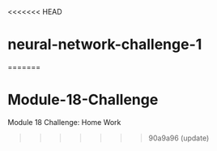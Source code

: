 <<<<<<< HEAD
# neural-network-challenge-1
=======
# Module-18-Challenge
Module 18 Challenge: Home Work



>>>>>>> 90a9a96 (update)

